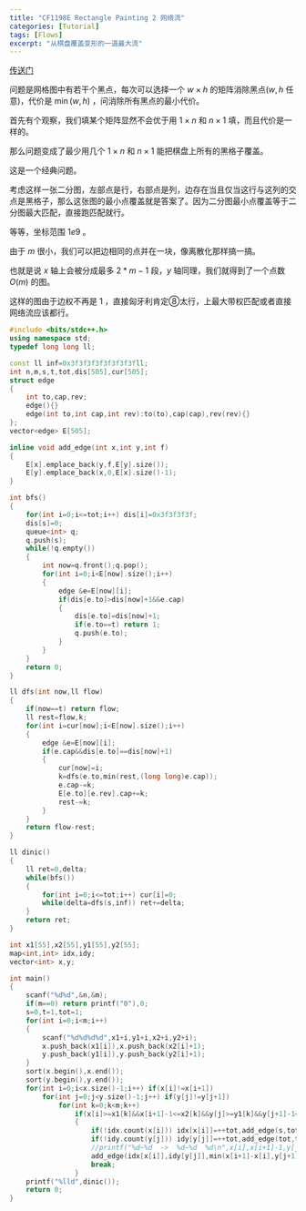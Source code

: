 ```yaml
---
title: "CF1198E Rectangle Painting 2 网络流"
categories: [Tutorial]
tags: [Flows]
excerpt: "从棋盘覆盖变形的一道最大流"
---
```




[传送门](https://codeforces.com/problemset/problem/1198/E)

问题是网格图中有若干个黑点，每次可以选择一个 $w\times h$ 的矩阵消除黑点($w,h$ 任意)，代价是 $\min(w,h)$ ，问消除所有黑点的最小代价。

首先有个观察，我们填某个矩阵显然不会优于用 $1 \times n$ 和 $n \times 1$ 填，而且代价是一样的。

那么问题变成了最少用几个 $1 \times n$ 和 $n \times 1$ 能把棋盘上所有的黑格子覆盖。

这是一个经典问题。

考虑这样一张二分图，左部点是行，右部点是列，边存在当且仅当这行与这列的交点是黑格子，那么这张图的最小点覆盖就是答案了。因为二分图最小点覆盖等于二分图最大匹配，直接跑匹配就行。

等等，坐标范围 $1e9$ 。

由于 $m$ 很小，我们可以把边相同的点并在一块，像离散化那样搞一搞。

也就是说 $x$ 轴上会被分成最多 $2*m-1$ 段，$y$ 轴同理，我们就得到了一个点数 $O(m)$ 的图。

这样的图由于边权不再是 $1$ ，直接匈牙利肯定⑧太行，上最大带权匹配或者直接网络流应该都行。

```cpp
#include <bits/stdc++.h>
using namespace std;
typedef long long ll;

const ll inf=0x3f3f3f3f3f3f3f3fll;
int n,m,s,t,tot,dis[505],cur[505];
struct edge
{
    int to,cap,rev;
    edge(){}
    edge(int to,int cap,int rev):to(to),cap(cap),rev(rev){}
};
vector<edge> E[505];

inline void add_edge(int x,int y,int f)
{
    E[x].emplace_back(y,f,E[y].size());
    E[y].emplace_back(x,0,E[x].size()-1);
}

int bfs()
{
    for(int i=0;i<=tot;i++) dis[i]=0x3f3f3f3f;
    dis[s]=0;
    queue<int> q;
    q.push(s);
    while(!q.empty())
    {
        int now=q.front();q.pop();
        for(int i=0;i<E[now].size();i++)
        {
            edge &e=E[now][i];
            if(dis[e.to]>dis[now]+1&&e.cap)
            {
                dis[e.to]=dis[now]+1;
                if(e.to==t) return 1;
                q.push(e.to);
            }
        }
    }
    return 0;
}

ll dfs(int now,ll flow)
{
    if(now==t) return flow;
    ll rest=flow,k;
    for(int i=cur[now];i<E[now].size();i++)
    {
        edge &e=E[now][i];
        if(e.cap&&dis[e.to]==dis[now]+1)
        {
            cur[now]=i;
            k=dfs(e.to,min(rest,(long long)e.cap));
            e.cap-=k;
            E[e.to][e.rev].cap+=k;
            rest-=k;
        }
    }
    return flow-rest;
}

ll dinic()
{
    ll ret=0,delta;
    while(bfs())
    {
        for(int i=0;i<=tot;i++) cur[i]=0;
        while(delta=dfs(s,inf)) ret+=delta;
    }
    return ret;
}

int x1[55],x2[55],y1[55],y2[55];
map<int,int> idx,idy;
vector<int> x,y;

int main()
{
    scanf("%d%d",&n,&m);
    if(m==0) return printf("0"),0;
    s=0,t=1,tot=1;
    for(int i=0;i<m;i++)
    {
        scanf("%d%d%d%d",x1+i,y1+i,x2+i,y2+i);
        x.push_back(x1[i]),x.push_back(x2[i]+1);
        y.push_back(y1[i]),y.push_back(y2[i]+1);
    }
    sort(x.begin(),x.end());
    sort(y.begin(),y.end());
    for(int i=0;i<x.size()-1;i++) if(x[i]!=x[i+1])
        for(int j=0;j<y.size()-1;j++) if(y[j]!=y[j+1])
            for(int k=0;k<m;k++)
                if(x[i]>=x1[k]&&x[i+1]-1<=x2[k]&&y[j]>=y1[k]&&y[j+1]-1<=y2[k])
                {
                    if(!idx.count(x[i])) idx[x[i]]=++tot,add_edge(s,tot,x[i+1]-x[i]);
                    if(!idy.count(y[j])) idy[y[j]]=++tot,add_edge(tot,t,y[j+1]-y[j]);
                    //printf("%d~%d  ->  %d~%d  %d\n",x[i],x[i+1]-1,y[j],y[j+1]-1,min(x[i+1]-x[i],y[j+1]-y[j]));
                    add_edge(idx[x[i]],idy[y[j]],min(x[i+1]-x[i],y[j+1]-y[j]));
                    break;
                }
    printf("%lld",dinic());
    return 0;
}
```
